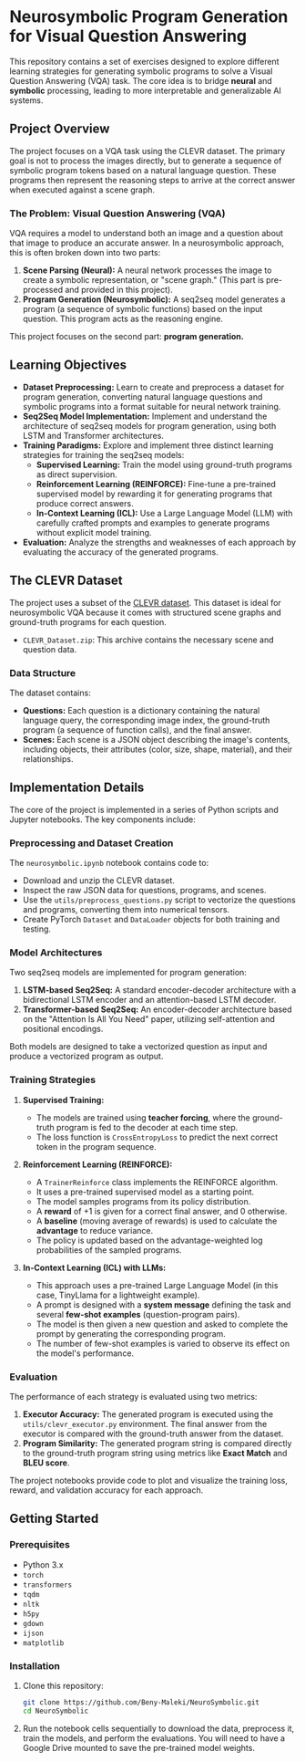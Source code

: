 # Neurosymbolic Program Generation for Visual Question Answering

This repository contains a set of exercises designed to explore different learning strategies for generating symbolic programs to solve a Visual Question Answering (VQA) task. The core idea is to bridge **neural** and **symbolic** processing, leading to more interpretable and generalizable AI systems.

## Project Overview

The project focuses on a VQA task using the CLEVR dataset. The primary goal is not to process the images directly, but to generate a sequence of symbolic program tokens based on a natural language question. These programs then represent the reasoning steps to arrive at the correct answer when executed against a scene graph.

### The Problem: Visual Question Answering (VQA)

VQA requires a model to understand both an image and a question about that image to produce an accurate answer. In a neurosymbolic approach, this is often broken down into two parts:
1.  **Scene Parsing (Neural):** A neural network processes the image to create a symbolic representation, or "scene graph." (This part is pre-processed and provided in this project).
2.  **Program Generation (Neurosymbolic):** A seq2seq model generates a program (a sequence of symbolic functions) based on the input question. This program acts as the reasoning engine.

This project focuses on the second part: **program generation.**

## Learning Objectives

-   **Dataset Preprocessing:** Learn to create and preprocess a dataset for program generation, converting natural language questions and symbolic programs into a format suitable for neural network training.
-   **Seq2Seq Model Implementation:** Implement and understand the architecture of seq2seq models for program generation, using both LSTM and Transformer architectures.
-   **Training Paradigms:** Explore and implement three distinct learning strategies for training the seq2seq models:
    -   **Supervised Learning:** Train the model using ground-truth programs as direct supervision.
    -   **Reinforcement Learning (REINFORCE):** Fine-tune a pre-trained supervised model by rewarding it for generating programs that produce correct answers.
    -   **In-Context Learning (ICL):** Use a Large Language Model (LLM) with carefully crafted prompts and examples to generate programs without explicit model training.
-   **Evaluation:** Analyze the strengths and weaknesses of each approach by evaluating the accuracy of the generated programs.

## The CLEVR Dataset

The project uses a subset of the [CLEVR dataset](https://cs.stanford.edu/people/jcjohns/clevr/). This dataset is ideal for neurosymbolic VQA because it comes with structured scene graphs and ground-truth programs for each question.

-   `CLEVR_Dataset.zip`: This archive contains the necessary scene and question data.

### Data Structure

The dataset contains:
-   **Questions:** Each question is a dictionary containing the natural language query, the corresponding image index, the ground-truth program (a sequence of function calls), and the final answer.
-   **Scenes:** Each scene is a JSON object describing the image's contents, including objects, their attributes (color, size, shape, material), and their relationships.

## Implementation Details

The core of the project is implemented in a series of Python scripts and Jupyter notebooks. The key components include:

### Preprocessing and Dataset Creation

The `neurosymbolic.ipynb` notebook contains code to:
-   Download and unzip the CLEVR dataset.
-   Inspect the raw JSON data for questions, programs, and scenes.
-   Use the `utils/preprocess_questions.py` script to vectorize the questions and programs, converting them into numerical tensors.
-   Create PyTorch `Dataset` and `DataLoader` objects for both training and testing.

### Model Architectures

Two seq2seq models are implemented for program generation:

1.  **LSTM-based Seq2Seq:** A standard encoder-decoder architecture with a bidirectional LSTM encoder and an attention-based LSTM decoder.
2.  **Transformer-based Seq2Seq:** An encoder-decoder architecture based on the "Attention Is All You Need" paper, utilizing self-attention and positional encodings.

Both models are designed to take a vectorized question as input and produce a vectorized program as output.

### Training Strategies

1.  **Supervised Training:**
    -   The models are trained using **teacher forcing**, where the ground-truth program is fed to the decoder at each time step.
    -   The loss function is `CrossEntropyLoss` to predict the next correct token in the program sequence.

2.  **Reinforcement Learning (REINFORCE):**
    -   A `TrainerReinforce` class implements the REINFORCE algorithm.
    -   It uses a pre-trained supervised model as a starting point.
    -   The model samples programs from its policy distribution.
    -   A **reward** of +1 is given for a correct final answer, and 0 otherwise.
    -   A **baseline** (moving average of rewards) is used to calculate the **advantage** to reduce variance.
    -   The policy is updated based on the advantage-weighted log probabilities of the sampled programs.

3.  **In-Context Learning (ICL) with LLMs:**
    -   This approach uses a pre-trained Large Language Model (in this case, TinyLlama for a lightweight example).
    -   A prompt is designed with a **system message** defining the task and several **few-shot examples** (question-program pairs).
    -   The model is then given a new question and asked to complete the prompt by generating the corresponding program.
    -   The number of few-shot examples is varied to observe its effect on the model's performance.

### Evaluation

The performance of each strategy is evaluated using two metrics:

1.  **Executor Accuracy:** The generated program is executed using the `utils/clevr_executor.py` environment. The final answer from the executor is compared with the ground-truth answer from the dataset.
2.  **Program Similarity:** The generated program string is compared directly to the ground-truth program string using metrics like **Exact Match** and **BLEU score**.

The project notebooks provide code to plot and visualize the training loss, reward, and validation accuracy for each approach.

## Getting Started

### Prerequisites

-   Python 3.x
-   `torch`
-   `transformers`
-   `tqdm`
-   `nltk`
-   `h5py`
-   `gdown`
-   `ijson`
-   `matplotlib`

### Installation

1.  Clone this repository:
    ```bash
    git clone https://github.com/Beny-Maleki/NeuroSymbolic.git
    cd NeuroSymbolic
    ```
2.  Run the notebook cells sequentially to download the data, preprocess it, train the models, and perform the evaluations. You will need to have a Google Drive mounted to save the pre-trained model weights.
